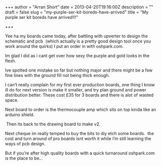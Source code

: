 +++
author = "Arran Short"
date = 2013-04-20T19:16:00Z
description = ""
draft = false
slug = "my-purple-ser-kit-boreds-have-arrived"
title = "My purple ser kit boreds have arrived!!!"

+++


Yee ha my boards came today, after battling with upverter to design the schematic and pcb  (which actually is a pretty good design tool once you work around the quirks) I put an order in with oshpark.com.

Im glad I did as i cant get over how sexy the purple and gold looks in the flesh.

Ive spotted one mistake so far but nothing major and there might be a few fine lines with the ground fill not being thick enough.

I can’t really complain for my first ever production boards, one thing I know ill do for next version is make it smaller, and try plan ground and power distribution better. These cost £35 for 3 boards and there is alot of wasted space.

Next board to order is the thermocouple amp which sits on top kinda like an arduino shield.

 Then its back to the drawing board to make v2.

Next cheque im really temped to buy the bits to diy etch some boards.  the cost and turn around of pro boards isnt worth it while I’m still learning the ways of pcb design.

But if you’re after high quality boards with a quick turnaround oshpark.com is the place to be…

